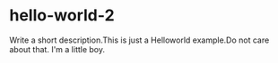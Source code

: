 # hello-world-2
Write a short description.This is just a Helloworld example.Do not care about that.
I'm a little boy.
